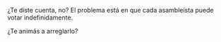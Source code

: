 ¿Te diste cuenta, no? El problema está en que cada asambleísta puede votar indefinidamente. 

¿Te animás a arreglarlo?


